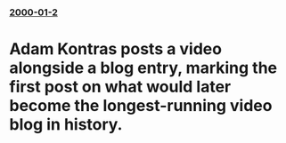 ### [2000-01-2](/news/2000/01/2/index.md)

# Adam Kontras posts a video alongside a blog entry, marking the first post on what would later become the longest-running video blog in history.




